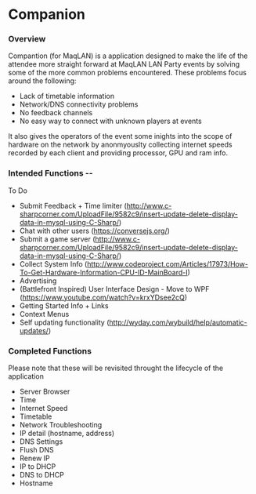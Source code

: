 # Companion
### Overview
Compantion (for MaqLAN) is a application designed to make the life of the attendee more straight forward at MaqLAN LAN Party events by solving some of the more common problems encountered. These problems focus around the following:
 - Lack of timetable information
 - Network/DNS connectivity problems
 - No feedback channels
 - No easy way to connect with unknown players at events

It also gives the operators of the event some inights into the scope of hardware on the network by anonmyouslty collecting internet speeds recorded by each client and providing processor, GPU and ram info.

### Intended Functions --

To Do
 - Submit Feedback + Time limiter (http://www.c-sharpcorner.com/UploadFile/9582c9/insert-update-delete-display-data-in-mysql-using-C-Sharp/)
 - Chat with other users (https://conversejs.org/)
 - Submit a game server (http://www.c-sharpcorner.com/UploadFile/9582c9/insert-update-delete-display-data-in-mysql-using-C-Sharp/)
 - Collect System Info (http://www.codeproject.com/Articles/17973/How-To-Get-Hardware-Information-CPU-ID-MainBoard-I)
 - Advertising
 - (Battlefront Inspired) User Interface Design  - Move to WPF (https://www.youtube.com/watch?v=krxYDsee2cQ)
 - Getting Started Info + Links
 - Context Menus
 - Self updating functionality (http://wyday.com/wybuild/help/automatic-updates/)

### Completed Functions
Please note that these will be revisited throught the lifecycle of the application

 - Server Browser
 - Time
 - Internet Speed
 - Timetable
 - Network Troubleshooting
 - IP detail (hostname, address)
 - DNS Settings
 - Flush DNS
 - Renew IP
 - IP to DHCP
 - DNS to DHCP
 - Hostname
